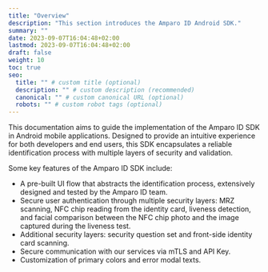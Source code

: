 ```yaml
---
title: "Overview"
description: "This section introduces the Amparo ID Android SDK."
summary: ""
date: 2023-09-07T16:04:48+02:00
lastmod: 2023-09-07T16:04:48+02:00
draft: false
weight: 10
toc: true
seo:
  title: "" # custom title (optional)
  description: "" # custom description (recommended)
  canonical: "" # custom canonical URL (optional)
  robots: "" # custom robot tags (optional)
---
```


This documentation aims to guide the implementation of the Amparo ID SDK in Android mobile
applications. Designed to provide an intuitive experience for both developers and end users,
this SDK encapsulates a reliable identification process with multiple layers of security and
validation.

Some key features of the Amparo ID SDK include:
- A pre-built UI flow that abstracts the identification process, extensively designed and tested by
the Amparo ID team.
- Secure user authentication through multiple security layers: MRZ scanning, NFC chip reading from
the identity card, liveness detection, and facial comparison between the NFC chip photo and the
image captured during the liveness test.
- Additional security layers: security question set and front-side identity card scanning.
- Secure communication with our services via mTLS and API Key.
- Customization of primary colors and error modal texts.

<!--
## Further reading

- Read [about how-to guides](https://diataxis.fr/how-to-guides/) in the Diátaxis framework
-->
